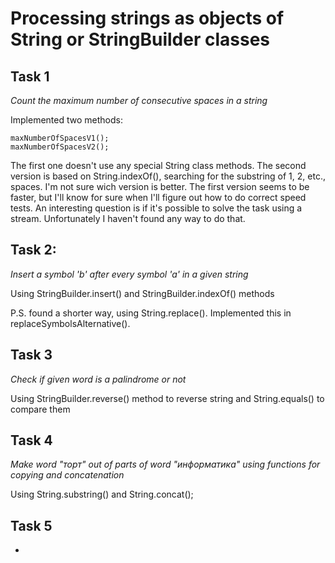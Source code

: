 Processing strings as objects of String or StringBuilder classes
=====

Task 1
------

*Count the maximum number of consecutive spaces in a string*

Implemented two methods:

	maxNumberOfSpacesV1();
	maxNumberOfSpacesV2();

The first one doesn't use any special String class methods. The second version is based on String.indexOf(), searching for the substring of 1, 2, etc., spaces. I'm not sure wich version is better. The first version seems to be faster, but I'll know for sure when I'll figure out how to do correct speed tests.
An interesting question is if it's possible to solve the task using a stream. Unfortunately I haven't found any way to do that.


Task 2:
------

*Insert a symbol 'b' after every symbol 'a' in a given string*

Using StringBuilder.insert() and StringBuilder.indexOf() methods

P.S. found a shorter way, using String.replace(). Implemented this in replaceSymbolsAlternative().


Task 3
------

*Check if given word is a palindrome or not*

Using StringBuilder.reverse() method to reverse string and String.equals() to compare them


Task 4
------

*Make word "торт" out of parts of word "информатика" using functions for copying and concatenation*

Using String.substring() and String.concat();


Task 5
------

*
